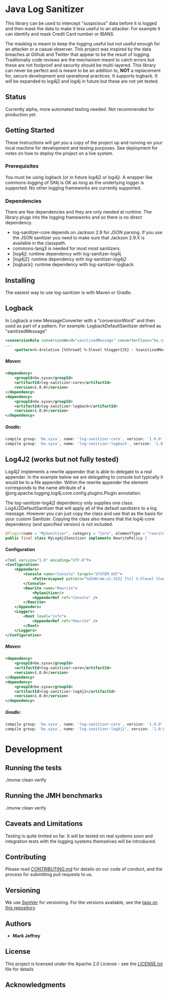 # Java Log Sanitizer

This library can be used to intercept "suspicious" data before it is logged and then mask the data to make it less useful to an attacker.
For example it can identify and mask Credit Card number or IBANS.
 
The masking is meant to keep the logging useful but not useful enough for an attacker or a casual observer.
This project was inspired by the data breaches at Github and Twitter that appear to be the result of logging. 
Traditionally code reviews are the mechanism meant to catch errors but these are not foolproof and security should be multi-layered. 
This library can never be perfect and is meant to be an addition to, **NOT** a replacement for, secure development and operational practices. 
It supports logback. It will be expanded to log4j2 and log4j in future but these are not yet tested. 

## Status
Currently alpha, more automated testing needed. Not recommended for production yet.

## Getting Started

These instructions will get you a copy of the project up and running on your local machine for development and testing purposes. See deployment for notes on how to deploy the project on a live system.

### Prerequisites

You must be using logback (or in future log4j2 or log4j). A wrapper like commons-logging of Slf4j is OK as long as the underlying logger is supported. 
No other logging frameworks are currently supported.

### Dependencies
There are few dependencies and they are only needed at runtime. The library plugs into the logging frameworks and so there is no direct dependency.

* log-sanitizer-core depends on Jackson 2.9 for JSON parsing. If you use the JSON sanitizer you need to make sure that Jackson 2.9.X is available in the classpath.
* commons-lang3 is needed for most most sanitizers.
* [log4j]:  runtime dependency with log-sanitizer-log4j 
* [log4j2]:  runtime dependency with log-sanitizer-log4j2 
* [logback]: runtime dependency with log-sanitizer-logback 


## Installing

The easiest way to use log-sanitizer is with Maven or Gradle.

## Logback
In Logback a new MessageConverter with a "conversionWord" and then used as part of a pattern.
For example: LogbackDefaultSanitizer defined as "sanitizedMessage"

```xml
<conversionRule conversionWord="sanitizedMessage" converterClass="be.sysa.log.sanitize.logback.LogbackDefaultSanitizer" />
...
    <pattern>%-4relative [%thread] %-5level %logger{35} - %sanitizedMessage %n</pattern>
```


##### Maven:
```xml
<dependency>
    <groupId>be.sysa</groupId>
    <artifactId>log-sanitizer-core</artifactId>
    <version>1.0.0</version>
</dependency>
<dependency>
    <groupId>be.sysa</groupId>
    <artifactId>log-sanitizer-logback</artifactId>
    <version>1.0.0</version>
</dependency>
```
##### Gradle:
```gradle
compile group: 'be.sysa', name: 'log-sanitizer-core', version: '1.0.0'
compile group: 'be.sysa', name: 'log-sanitizer-logback', version: '1.0.0'
```

## Log4J2 (works but not fully tested)

Log4j2 implements a rewrite appender that is able to delegate to a real appender. In the example below we are delegating to console but typically it would be to a file appender.
Within the rewrite appender the <MySanitizer/> element corresponds to the name attribute of a @org.apache.logging.log4j.core.config.plugins.Plugin annotation.

The log-sanitizer-log4j2 dependency only supplies one class: Log4J2DefaultSanitizer that will apply all of the default sanitizers to a log message.
However you can just copy the class and use that as the basis for your custom Sanitizer. 
Copying the class also means that the log4j-core dependency (and specified version) is not included. 

```java
@Plugin(name = "MySanitizer", category = "Core", elementType = "rewritePolicy", printObject = true)
public final class MyLog4j2Sanitizer implements RewritePolicy {
```
#### Configuration
```xml
<?xml version="1.0" encoding="UTF-8"?>
<Configuration>
    <Appenders>
        <Console name="Console" target="SYSTEM_OUT">
            <PatternLayout pattern="%d{HH:mm:ss.SSS} [%t] %-5level %logger{36} - %msg%n"/>
        </Console>
        <Rewrite name="Rewrite">
            <MySanitizer/>
            <AppenderRef ref="Console" />
        </Rewrite>
    </Appenders>
    <Loggers>
        <Root level="info">
            <AppenderRef ref="Rewrite" />
        </Root>
    </Loggers>
</Configuration>
```

##### Maven:
```xml
<dependency>
    <groupId>be.sysa</groupId>
    <artifactId>log-sanitizer-core</artifactId>
    <version>1.0.0</version>
</dependency>
<dependency>
    <groupId>be.sysa</groupId>
    <artifactId>log-sanitizer-log4j2</artifactId>
    <version>1.0.0</version>
</dependency>
```
##### Gradle:
```gradle
compile group: 'be.sysa', name: 'log-sanitizer-core', version: '1.0.0'
compile group: 'be.sysa', name: 'log-sanitizer-log4j2', version: '1.0.0'
```

# Development

## Running the tests

./mvnw clean verify

## Running the JMH benchmarks

./mvnw clean verify

## Caveats and Limitations
Testing is quite limited so far. It will be tested on real systems soon and integration tests with the logging systems themselves will be introduced. 

## Contributing

Please read [CONTRIBUTING.md](https://gist.github.com/PurpleBooth/b24679402957c63ec426) for details on our code of conduct, and the process for submitting pull requests to us.

## Versioning

We use [SemVer](http://semver.org/) for versioning. For the versions available, see the [tags on this repository](https://github.com/your/project/tags). 

## Authors

* **Mark Jeffrey** 


## License

This project is licensed under the Apache 2.0 License - see the [LICENSE.txt](LICENSE.txt) file for details

## Acknowledgments
